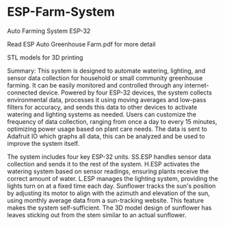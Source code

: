# ESP-Farm-System
Auto Farming System ESP-32

Read ESP Auto Greenhouse Farm.pdf for more detail

STL models for 3D printing 

Summary: 
This system is designed to automate watering, lighting, and sensor data collection 
for household or small community greenhouse farming. It can be easily monitored 
and controlled through any internet-connected device. Powered by four ESP-32 
devices, the system collects environmental data, processes it using moving 
averages and low-pass filters for accuracy, and sends this data to other devices to 
activate watering and lighting systems as needed. Users can customize the 
frequency of data collection, ranging from once a day to every 15 minutes, 
optimizing power usage based on plant care needs. The data is sent to Adafruit IO 
which graphs all data, this can be analyzed and be used to improve the system 
itself.  
  
The system includes four key ESP-32 units. SS.ESP handles sensor data collection 
and sends it to the rest of the system. H.ESP activates the watering system based 
on sensor readings, ensuring plants receive the correct amount of water. L.ESP 
manages the lighting system, providing the lights turn on at a fixed time each day. 
Sunflower tracks the sun's position by adjusting its motor to align with the azimuth 
and elevation of the sun, using monthly average data from a sun-tracking website. 
This feature makes the system self-sufficient. The 3D model design of sunflower 
has leaves sticking out from the stem similar to an actual sunflower. 
